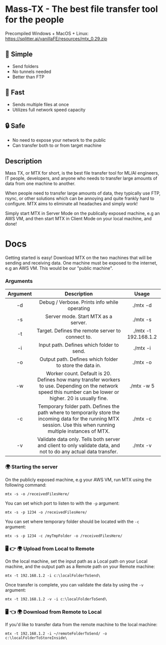 # Mass-TX - The best file transfer tool for the people

Precompiled
Windows + MacOS + Linux: https://splitter.ai/vanillaFE/resources/mtx_0.29.zip

## 🌱 Simple
- Send folders
- No tunnels needed
- Better than FTP

## 🚀 Fast
- Sends multiple files at once
- Utilizes full network speed capacity

## 🔒 Safe
- No need to expose your network to the public
- Can transfer both to or from target machine


## Description
Mass TX, or MTX for short, is the best file transfer tool for ML/AI engineers, IT people, developers, and anyone who needs to transfer large amounts of data from one machine to another.

When people need to transfer large amounts of data, they typically use FTP, rsync, or other solutions which can be annoying and quite frankly hard to configure. MTX aims to eliminate all headaches and simply work!

Simply start MTX in Server Mode on the publically exposed machine, e.g an AWS VM, and then start MTX in Client Mode on your local machine, and done!

# Docs
Getting started is easy! Download MTX on the two machines that will be sending and receiving data.
One machine must be exposed to the internet, e.g an AWS VM. This would be our "public machine".

### Arguments

| Argument | Description    | Usage    |
| :---:   | :---: | :---: |
| -d | Debug / Verbose. Prints info while operating    | ./mtx -d   |
| -s | Server mode. Start MTX as a server.    | ./mtx -s   |
| -t | Target. Defines the remote server to connect to.    | ./mtx -t 192.168.1.2   |
| -i | Input path. Defines which folder to send.    | ./mtx -i <path to folder>   |
| -o | Output path. Defines which folder to store the data in.    | ./mtx -o <path to target folder>   |
| -w | Worker count. Default is 20. Defines how many transfer workers to use. Depending on the network speed this number can be lower or higher. 20 is usually fine.  | ./mtx -w 5   |
| -c | Temporary folder path. Defines the path where to temporarily store the incoming data for the running MTX session. Use this when running multiple instances of MTX.    | ./mtx -c <path to temporary folder>   |
| -v | Validate data only. Tells both server and client to only validate data, and not to do any actual data transfer.    | ./mtx -v   |

### 🌍 Starting the server
On the publicly exposed machine, e.g your AWS VM, run MTX using the following command:

`mtx -s -o /receivedFilesHere/`

You can set which port to listen to with the `-p` argument:

`mtx -s -p 1234 -o /receivedFilesHere/`

You can set where temporary folder should be located with the `-c` argument:

`mtx -s -p 1234 -c /myTmpFolder -o /receivedFilesHere/`

### 🖥 👉 🌍 Upload from Local to Remote
On the local machine, set the input path as a Local path on your Local machine, and the output path as a Remote path on your Remote machine:

`mtx -t 192.168.1.2 -i c:\localFolderToSend\`

Once transfer is complete, you can validate the data by using the `-v` argument:

`mtx -t 192.168.1.2 -v -i c:\localFolderToSend\`


### 🖥 👈 🌍 Download from Remote to Local
If you'd like to transfer data from the remote machine to the local machine:

`mtx -t 192.168.1.2 -i ~/remoteFolderToSend/ -o c:\localFolderToStoreInside\`
